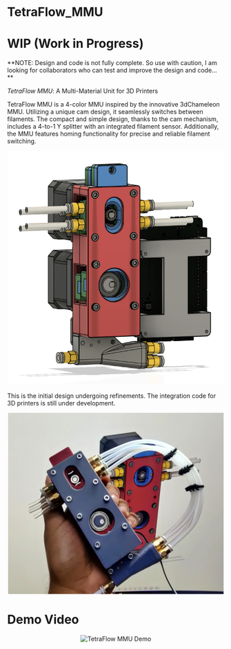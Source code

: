 
# TetraFlow_MMU
# WIP (Work in Progress)

**NOTE: Design and code is not fully complete. So use with caution, I am looking for collaborators who can test and improve the design and code... **

*TetraFlow MMU*: A Multi-Material Unit for 3D Printers

TetraFlow MMU is a 4-color MMU inspired by the innovative 3dChameleon MMU. Utilizing a unique cam design, it seamlessly switches between filaments. The compact and simple design, thanks to the cam mechanism, includes a 4-to-1 Y splitter with an integrated filament sensor. Additionally, the MMU features homing functionality for precise and reliable filament switching.

<p align="center">
    <img width=500 src="Images/render.png" alt="Material Bread logo">
</p>

This is the initial design undergoing refinements. The integration code for 3D printers is still under development.

<p align="center">
    <img width=500 src="Images/buildImage.jpg" alt="Material Bread logo">
</p>

# Demo Video

<p align="center">
   <img src="https://img.youtube.com/vi/IvIK14vktVs/0.jpg" alt="TetraFlow MMU Demo">
</p>


